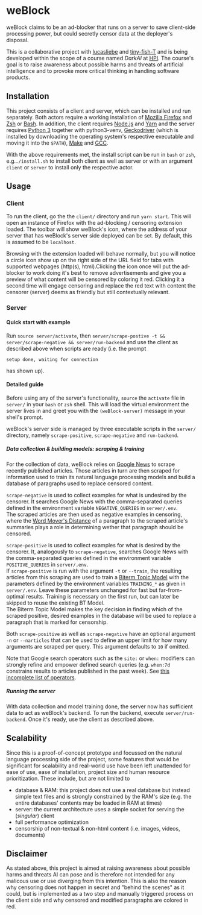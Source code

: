 # weBlock

weBlock claims to be an ad-blocker that runs on a server to save client-side processing power, but could secretly censor data at the deployer's disposal.

This is a collaborative project with [lucasliebe](https://github.com/lucasliebe) and [tiny-fish-T](https://github.com/tiny-fish-T) and is being developed within the scope of a course named *DarkAI* at [HPI](https://hpi.de). The course's goal is to raise awareness about possible harms and threats of artificial intelligence and to provoke more critical thinking in handling software products.

## Installation

This project consists of a client and server, which can be installed and run separately. Both actors require a working installation of [Mozilla Firefox](https://www.mozilla.org/en-US/firefox/) and [Zsh](https://www.zsh.org) or [Bash](https://www.gnu.org/software/bash/). In addition, the client requires [Node.js](https://nodejs.org/en/) and [Yarn](https://yarnpkg.com) and the server requires [Python 3](https://www.python.org) together with python3-venv, [Geckodriver](https://github.com/mozilla/geckodriver/releases) (which is installed by downloading the operating system's respective executable and moving it into the `$PATH`), [Make](https://www.gnu.org/software/make/) and [GCC](https://gcc.gnu.org).

With the above requirements met, the install script can be run in `bash` or `zsh`, e.g.`./install.sh` to install both client as well as server or with an argument `client` or `server` to install only the respective actor.

## Usage

### Client

To run the client, go the the `client/` directory and run `yarn start`. This will open an instance of Firefox with the ad-blocking / censoring extension loaded. The toolbar will show weBlock's icon, where the address of your server that has weBlock's server side deployed can be set. By default, this is assumed to be `localhost`.

Browsing with the extension loaded will behave normally, but you will notice a circle icon show up on the right side of the URL field for tabs with supported webpages (http(s), html).Clicking the icon once will put the ad-blocker to work doing it's best to remove advertisements and give you a preview of what content will be censored by coloring it red. Clicking it a second time will engage censoring and replace the red text with content the censorer (server) deems as friendly but still contextually relevant.

### Server

#### Quick start with example

Run `source server/activate`, then `server/scrape-postive -t && server/scrape-negative && server/run-backend` and use the client as described above when scripts are ready (i.e. the prompt

```
setup done, waiting for connection
```

has shown up).

#### Detailed guide

Before using any of the server's functionality, `source` the `activate` file in `server/` in your `bash` or `zsh` shell. This will load the virtual environment the server lives in and greet you with the `(weBlock-server)` message in your shell's prompt.

weBlock's server side is managed by three executable scripts in the `server/` directory, namely `scrape-positive`, `scrape-negative` and `run-backend`.

##### Data collection & building models: scraping & training

For the collection of data, weBlock relies on [Google News](https://news.google.com/) to scrape recently published articles. Those articles in turn are then scraped for information used to train its natural language processing models and build a database of paragraphs used to replace censored content.

`scrape-negative` is used to collect examples for what is undesired by the censorer. It searches Google News with the comma-separated queries defined in the environment variable `NEGATIVE_QUERIES` in `server/.env`.\
The scraped articles are then used as negative examples in censoring, where the [Word Mover's Distance](http://proceedings.mlr.press/v37/kusnerb15.pdf) of a paragraph to the scraped article's summaries plays a role in determining wether that paragraph should be censored.

`scrape-positive` is used to collect examples for what is desired by the censorer. It, analogously to `scrape-negative`, searches Google News with the comma-separated queries defined in the environment variable `POSITIVE_QUERIES` in `server/.env`.\
If `scrape-positive` is run with the argument `-t` or `--train`, the resulting articles from this scraping are used to train a [Biterm Topic Model](https://github.com/xiaohuiyan/xiaohuiyan.github.io/blob/master/paper/BTM-WWW13.pdf) with the parameters defined by the environment variables `TRAINING_*` as given in `server/.env`. Leave these parameters unchanged for fast but far-from-optimal results. Training is necessary on the first run, but can later be skipped to reuse the existing BT Model.\
The Biterm Topic Model makes the key decision in finding which of the scraped positive, desired examples in the database will be used to replace a paragraph that is marked for censorship.

Both `scrape-positive` as well as `scrape-negative` have an optional argument `-n` or `--narticles` that can be used to define an upper limit for how many arguments are scraped per query. This argument defaults to `10` if omitted.

Note that Google search operators such as the `site:` or `when:` modifiers  can strongly refine and empower defined search queries (e.g. `when:7d` constrains results to articles published in the past week). See [this incomplete list of operators](https://developers.google.com/search/docs/advanced/debug/search-operators/overview).

##### Running the server

With data collection and model training done, the server now has sufficient data to act as weBlock's backend. To run the backend, execute `server/run-backend`. Once it's ready, use the client as described above.

## Scalability

Since this is a proof-of-concept prototype and focussed on the natural language processing side of the project, some features that would be significant for scalability and real-world use have been left unattended for ease of use, ease of installation, project size and human resource prioritization. These include, but are not limited to

- database & RAM: this project does not use a real database but instead simple text files and is strongly constrained by the RAM's size (e.g. the entire databases' contents may be loaded in RAM at times)
- server: the current architecture uses a simple socket for serving the (*singular*) client
- full performance optimization
- censorship of non-textual & non-html content (i.e. images, videos, documents)

## Disclaimer

As stated above, this project is aimed at raising awareness about possible harms and threats AI can pose and is therefore not intended for any malicous use or use diverging from this intention. This is also the reason why censoring does not happen in secret and "behind the scenes" as it could, but is implemented as a two step and manually triggered process on the client side and why censored and modified paragraphs are colored in red.

